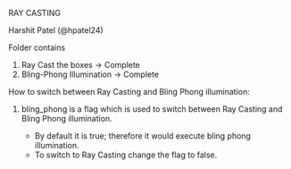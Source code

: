 RAY CASTING

Harshit Patel (@hpatel24)

Folder contains
1.	Ray Cast the boxes -> Complete
2.	Bling-Phong Illumination -> Complete

How to switch between Ray Casting and Bling Phong illumination:
1.	bling_phong is a flag which is used to switch between Ray Casting and Bling Phong illumination.
	
	-	By default it is true; therefore it would execute bling phong illumination.
	-	To switch to Ray Casting change the flag to false.
